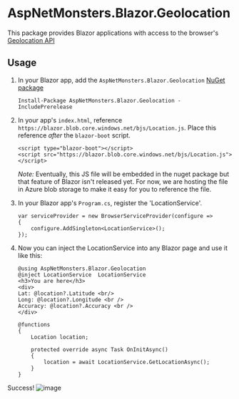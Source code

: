 # AspNetMonsters.Blazor.Geolocation
This package provides Blazor applications with access to the browser's [Geolocation API](https://developer.mozilla.org/en-US/docs/Web/API/Geolocation)

## Usage
1) In your Blazor app, add the `AspNetMonsters.Blazor.Geolocation` [NuGet package](https://www.nuget.org/packages/AspNetMonsters.Blazor.Geolocation/)

    ```
    Install-Package AspNetMonsters.Blazor.Geolocation -IncludePrerelease
    ```

1) In your app's `index.html`, reference `https://blazor.blob.core.windows.net/bjs/Location.js`. Place this reference _after_ the `blazor-boot` script. 

    ```
    <script type="blazor-boot"></script>
    <script src="https://blazor.blob.core.windows.net/bjs/Location.js"> </script>
    ```

    *Note:* Eventually, this JS file will be embedded in the nuget package but that feature of Blazor isn't released yet. For now, we are hosting the file in Azure blob storage to make it easy for you to reference the file.

1) In your Blazor app's `Program.cs`, register the 'LocationService'.

    ```
    var serviceProvider = new BrowserServiceProvider(configure =>
    {
        configure.AddSingleton<LocationService>();
    });
    ```

1) Now you can inject the LocationService into any Blazor page and use it like this:

    ```
    @using AspNetMonsters.Blazor.Geolocation
    @inject LocationService  LocationService
    <h3>You are here</h3>
    <div>
    Lat: @location?.Latitude <br/>
    Long: @location?.Longitude <br />
    Accuracy: @location?.Accuracy <br />
    </div>

    @functions
    {
        Location location;

        protected override async Task OnInitAsync()
        {
            location = await LocationService.GetLocationAsync();
        }
    }
    ```

Success!
![image](https://user-images.githubusercontent.com/2531875/37178457-c86888a0-22df-11e8-8667-d6f7eba80691.png)
